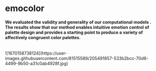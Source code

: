 # emocolor
<h4>We evaluated the validity and generality of our computational models . 
The results show that our method enables intuitive emotion control of 
palette design and provides a starting point to produce a variety of 
affectively  congruent color palettes.</h4>
<br>
![1670158738124](https://user-images.githubusercontent.com/81515589/205491857-533b2bcc-70d6-4499-9b50-a31c0ab4928f.jpg)

